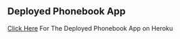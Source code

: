 ## Deployed Phonebook App

[Click Here](https://fullstack-phonebook-deployed.herokuapp.com/) For The Deployed Phonebook App on Heroku
